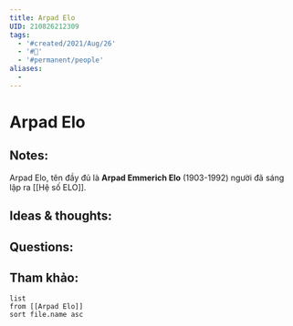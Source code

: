 ```yaml
---
title: Arpad Elo
UID: 210826212309
tags:
  - '#created/2021/Aug/26'
  - '#🥜'
  - '#permanent/people'
aliases:
  - 
---
```

# Arpad Elo

## Notes:
Arpad Elo, tên đầy đủ là **Arpad Emmerich Elo** (1903-1992) người đã sáng lập ra [[Hệ số ELO]]. 

## Ideas & thoughts:

## Questions:


## Tham khảo:
```dataview
list
from [[Arpad Elo]]
sort file.name asc
```